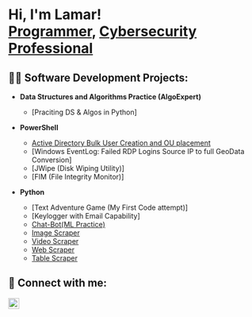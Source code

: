 <h1>Hi, I'm Lamar! <br/><a href="https://github.com/Lamarhg20">Programmer</a>, <a href="www.linkedin.com/in/lamar-gardner-391383232/">Cybersecurity Professional</a>

<h2>👨‍💻 Software Development Projects:</h2>

- <b>Data Structures and Algorithms Practice (AlgoExpert)</b>
  - [Praciting DS & Algos in Python]

- <b>PowerShell</b>
  - [Active Directory Bulk User Creation and OU placement](https://github.com/Lamarhg20/AD_Automation)
  - [Windows EventLog: Failed RDP Logins Source IP to full GeoData Conversion]
  - [JWipe (Disk Wiping Utility)]
  - [FIM (File Integrity Monitor)]
  
- <b>Python</b>
  - [Text Adventure Game (My First Code attempt)]
  - [Keylogger with Email Capability]
  - [Chat-Bot(ML Practice)](https://github.com/Lamarhg20/Chat_bot)
  - [Image Scraper](https://github.com/Lamarhg20/Image_Scrapper)
  - [Video Scraper](https://github.com/Lamarhg20/Video_Scrapper)
  - [Web Scraper](https://github.com/Lamarhg20/Web_Scraper)
  - [Table Scraper](https://github.com/Lamarhg20/Table_Scraper)



<h2> 🤳 Connect with me:</h2>

[<img align="left" alt="LamarGardner | LinkedIn" width="22px" src="https://cdn.jsdelivr.net/npm/simple-icons@v3/icons/linkedin.svg" />][linkedin]



[linkedin]: www.linkedin.com/in/lamar-gardner-391383232

<!--


Here are some ideas to get you started:

- 🔭 I’m currently working on ...
- 🌱 I’m currently learning ...
- 👯 I’m looking to collaborate on ...
- 🤔 I’m looking for help with ...
- 💬 Ask me about ...
- 📫 How to reach me: ...
- 😄 Pronouns: ...
- ⚡ Fun fact: ...
-->
